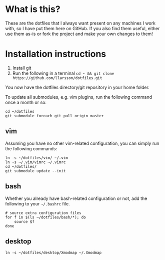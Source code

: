 # What is this?
These are the dotfiles that I always want present on any machines I work with, so I have put them here on GitHub. If you also find them useful, either use them as-is or fork the project and make your own changes to them!

# Installation instructions

1. Install git
2. Run the following in a terminal `cd ~ && git clone https://github.com/llarsson/dotfiles.git`

You now have the dotfiles directory/git repository in your home folder.

To update all submodules, e.g. vim plugins, run the following command once a month or so:

    cd ~/dotfiles
    git submodule foreach git pull origin master

## vim

Assuming you have no other vim-related configuration, you can simply run the following commands:

    ln -s ~/dotfiles/vim/ ~/.vim
    ln -s ~/.vim/vimrc ~/.vimrc
    cd ~/dotfiles/
    git submodule update --init

## bash

Whether you already have bash-related configuration or not, add the following to your `~/.bashrc` file.

    # source extra configuration files
    for f in $(ls ~/dotfiles/bash/*); do
        source $f
    done

## desktop

    ln -s ~/dotfiles/desktop/Xmodmap ~/.Xmodmap
